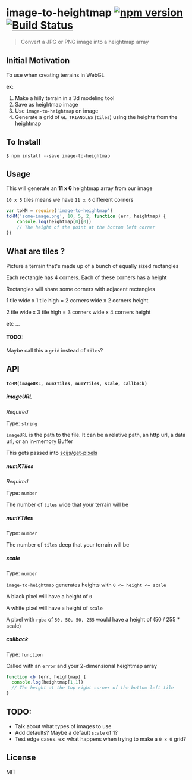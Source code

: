 image-to-heightmap [![npm version](https://badge.fury.io/js/image-to-heightmap.svg)](http://badge.fury.io/js/image-to-heightmap) [![Build Status](https://travis-ci.org/chinedufn/image-to-heightmap.svg?branch=master)](https://travis-ci.org/chinedufn/image-to-heightmap)
==================

> Convert a JPG or PNG image into a heightmap array

## Initial Motivation

To use when creating terrains in WebGL

ex:

1. Make a hilly terrain in a 3d modeling tool
2. Save as heightmap image
3. Use `image-to-heightmap` on image
4. Generate a grid of `GL_TRIANGLES` (`tiles`) using the heights from the heightmap

## To Install

```
$ npm install --save image-to-heightmap
```

## Usage

This will generate an **11 x 6** heightmap array from our image

`10 x 5` tiles means we have `11 x 6` different corners

```js
var toHM = require('image-to-heightmap')
toHM('some-image.png', 10, 5, 2, function (err, heightmap) {
    console.log(heightmap[0][0])
    // The height of the point at the bottom left corner
})
```

## What are tiles ?

Picture a terrain that's made up of a bunch of equally sized rectangles

Each rectangle has 4 corners. Each of these corners has a height

Rectangles will share some corners with adjacent rectangles

1 tile wide x 1 tile high = 2 corners wide x 2 corners height

2 tile wide x 3 tile high = 3 corners wide x 4 corners height

etc ...

#### TODO:

Maybe call this a `grid` instead of `tiles`?

## API

#### `toHM(imageURL, numXTiles, numYTiles, scale, callback)`

##### imageURL

*Required*

Type: `string`

`imageURL` is the path to the file. It can be a relative path, an http url, a data url, or an in-memory Buffer

This gets passed into [scijs/get-pixels](https://github.com/scijs/get-pixels#install)

##### numXTiles

*Required*

Type: `number`

The number of `tiles` wide that your terrain will be

##### numYTiles

Type: `number`

The number of `tiles` deep that your terrain will be

##### scale

Type: `number`

`image-to-heightmap` generates heights with `0 <= height <= scale`

A black pixel will have a height of `0`

A white pixel will have a height of `scale`

A pixel with `rgba` of `50, 50, 50, 255` would have a height of (50 / 255 * scale)

##### callback

Type: `function`

Called with an `error` and your 2-dimensional heightmap array

```js
function cb (err, heightmap) {
  console.log(heightmap[1,1])
  // The height at the top right corner of the bottom left tile
}
```

## TODO:

- Talk about what types of images to use
- Add defaults? Maybe a default `scale` of 1?
- Test edge cases. ex: what happens when trying to make a `0 x 0` grid?

## License

MIT
